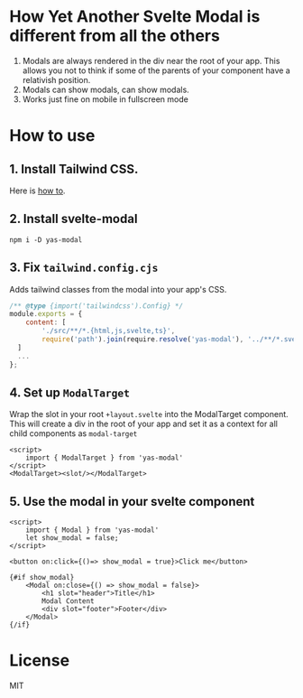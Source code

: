 # How Yet Another Svelte Modal is different from all the others
1. Modals are always rendered in the div near the root of your app. This allows you not to think if some of the parents of your component have a relativish position.
2. Modals can show modals, can show modals.
3. Works just fine on mobile in fullscreen mode

# How to use
## 1. Install Tailwind CSS.
Here is [how to](https://tailwindcss.com/docs/guides/sveltekit).
## 2. Install svelte-modal
```
npm i -D yas-modal
```

## 3. Fix `tailwind.config.cjs`

Adds tailwind classes from the modal into your app's CSS.

```cjs
/** @type {import('tailwindcss').Config} */
module.exports = {
    content: [
        './src/**/*.{html,js,svelte,ts}',
        require('path').join(require.resolve('yas-modal'), '../**/*.svelte')
  ]
  ...
};
```

## 4. Set up `ModalTarget`
Wrap the slot in your root `+layout.svelte` into the ModalTarget component. This will create a div in the root of your app and set it as a context for all child components as `modal-target`
``` svelte
<script>
    import { ModalTarget } from 'yas-modal'
</script>
<ModalTarget><slot/></ModalTarget>
```
## 5. Use the modal in your svelte component
```svelte
<script>
    import { Modal } from 'yas-modal'
    let show_modal = false;
</script>

<button on:click={()=> show_modal = true}>Click me</button>

{#if show_modal}
    <Modal on:close={() => show_modal = false}>
        <h1 slot="header">Title</h1>
        Modal Content
        <div slot="footer">Footer</div>
    </Modal>
{/if}

```

# License
MIT